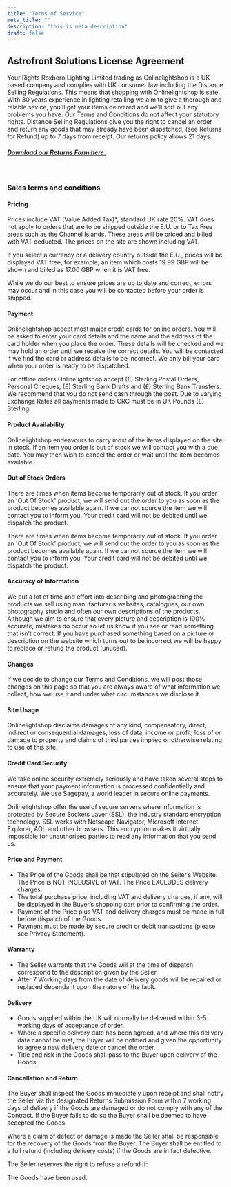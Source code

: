 ```yaml
---
title: "Terms of Service"
meta_title: ""
description: "this is meta description"
draft: false
---
```


## Astrofront Solutions License Agreement

Your Rights Roxboro Lighting Limited trading as Onlinelightshop is a UK based company and complies with UK consumer law including the Distance Selling Regulations. This means that shopping with Onlinelightshop is safe. With 30 years experience in lighting retailing we aim to give a thorough and relable sevice, you’ll get your items delivered and we’ll sort out any problems you have. Our Terms and Conditions do not affect your statutory rights. Distance Selling Regulations give you the right to cancel an order and return any goods that may already have been dispatched, (see Returns for Refund) up to 7 days from receipt. Our returns policy allows 21 days.

##### [Download our Returns Form here.](#http://localhost:4321/terms-services)

<br/>

### Sales terms and conditions

#### Pricing

Prices include VAT (Value Added Tax)\*, standard UK rate 20%. VAT does not apply to orders that are to be shipped outside the E.U. or to Tax Free areas such as the Channel Islands. These areas will be priced and billed with VAT deducted. The prices on the site are shown including VAT.

If you select a currency or a delivery country outside the E.U., prices will be displayed VAT free, for example, an item which costs 19.99 GBP will be shown and billed as 17.00 GBP when it is VAT free.

While we do our best to ensure prices are up to date and correct, errors may occur and in this case you will be contacted before your order is shipped.
<br/>

#### Payment

Onlinelightshop accept most major credit cards for online orders. You will be asked to enter your card details and the name and the address of the card holder when you place the order. These details will be checked and we may hold an order until we receive the correct details. You will be contacted if we find the card or address details to be incorrect. We only bill your card when your order is ready to be dispatched.

For offline orders Onlinelightshop accept (£) Sterling Postal Orders, Personal Cheques, (£) Sterling Bank Drafts and (£) Sterling Bank Transfers. We recommend that you do not send cash through the post. Due to varying Exchange Rates all payments made to CRC must be in UK Pounds (£) Sterling.
<br/>

#### Product Availability

Onlinelightshop endeavours to carry most of the items displayed on the site in stock. If an item you order is out of stock we will contact you with a due date. You may then wish to cancel the order or wait until the item becomes available.
<br/>

#### Out of Stock Orders

There are times when items become temporarily out of stock. If you order an 'Out Of Stock' product, we will send out the order to you as soon as the product becomes available again. If we cannot source the item we will contact you to inform you. Your credit card will not be debited until we dispatch the product.

There are times when items become temporarily out of stock. If you order an 'Out Of Stock' product, we will send out the order to you as soon as the product becomes available again. If we cannot source the item we will contact you to inform you. Your credit card will not be debited until we dispatch the product.
<br/>

#### Accuracy of Information

We put a lot of time and effort into describing and photographing the products we sell using manufacturer's websites, catalogues, our own photography studio and often our own descriptions of the products. Although we aim to ensure that every picture and description is 100% accurate, mistakes do occur so let us know if you see or read something that isn’t correct. If you have purchased something based on a picture or description on the website which turns out to be incorrect we will be happy to replace or refund the product (unused).
<br/>

#### Changes

If we decide to change our Terms and Conditions, we will post those changes on this page so that you are always aware of what information we collect, how we use it and under what circumstances we disclose it.
<br/>

#### Site Usage

Onlinelightshop disclaims damages of any kind, compensatory, direct, indirect or consequential damages, loss of data, income or profit, loss of or damage to property and claims of third parties implied or otherwise relating to use of this site.
<br/>

#### Credit Card Security

We take online security extremely seriously and have taken several steps to ensure that your payment information is processed confidentially and accurately. We use Sagepay, a world leader in secure online payments.

Onlinelightshop offer the use of secure servers where information is protected by Secure Sockets Layer (SSL), the industry standard encryption technology. SSL works with Netscape Navigator, Microsoft Internet Explorer, AOL and other browsers. This encryption makes it virtually impossible for unauthorised parties to read any information that you send us.
<br/>

#### Price and Payment

- The Price of the Goods shall be that stipulated on the Seller’s Website. The Price is NOT INCLUSIVE of VAT. The Price EXCLUDES delivery charges.
- The total purchase price, including VAT and delivery charges, if any, will be displayed in the Buyer’s shopping cart prior to confirming the order.
- Payment of the Price plus VAT and delivery charges must be made in full before dispatch of the Goods.
- Payment must be made by secure credit or debit transactions (please see Privacy Statement).
  <br/>

#### Warranty

- The Seller warrants that the Goods will at the time of dispatch correspond to the description given by the Seller.
- After 7 Working days from the date of delivery goods will be repaired or replaced dependant upon the nature of the fault.
  <br/>

#### Delivery

- Goods supplied within the UK will normally be delivered within 3-5 working days of acceptance of order.
- Where a specific delivery date has been agreed, and where this delivery date cannot be met, the Buyer will be notified and given the opportunity to agree a new delivery date or cancel the order.
- Title and risk in the Goods shall pass to the Buyer upon delivery of the Goods.
  <br/>

#### Cancellation and Return

The Buyer shall inspect the Goods immediately upon receipt and shall notify the Seller via the designated Returns Submission Form within 7 working days of delivery if the Goods are damaged or do not comply with any of the Contract. If the Buyer fails to do so the Buyer shall be deemed to have accepted the Goods.

Where a claim of defect or damage is made the Seller shall be responsible for the recovery of the Goods from the Buyer. The Buyer shall be entitled to a full refund (including delivery costs) if the Goods are in fact defective.

The Seller reserves the right to refuse a refund if:

The Goods have been used.
